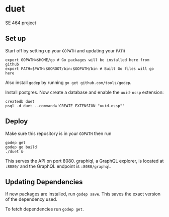 # duet
SE 464 project

## Set up

Start off by setting up your `GOPATH` and updating your `PATH`

```
export GOPATH=$HOME/go # Go packages will be installed here from github
export PATH=$PATH:$GOROOT/bin:$GOPATH/bin # Built Go files will go here
```

Also install `godep` by running `go get github.com/tools/godep`.

Install postgres. Now create a database and enable the `uuid-ossp` extension:
```
createdb duet
psql -d duet --command='CREATE EXTENSION "uuid-ossp"'
```

## Deploy
Make sure this repository is in your `GOPATH` then run
```
godep get
godep go build
./duet &
```

This serves the API on port 8080. graphiql, a GraphQL explorer, is located at `:8080/` and the GraphQL endpoint
is `:8080/graphql`.

## Updating Dependencies
If new packages are installed, run `godep save`. This saves the exact version of the dependency used.

To fetch dependencies run `godep get`.
